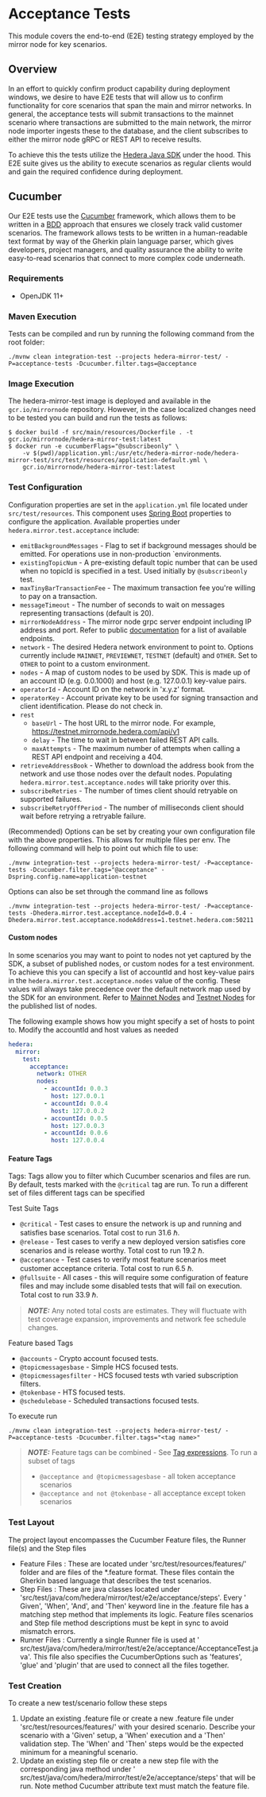 # Acceptance Tests

This module covers the end-to-end (E2E) testing strategy employed by the mirror node for key scenarios.

## Overview

In an effort to quickly confirm product capability during deployment windows, we desire to have E2E tests that will
allow us to confirm functionality for core scenarios that span the main and mirror networks. In general, the acceptance
tests will submit transactions to the mainnet scenario where transactions are submitted to the main network, the mirror
node importer ingests these to the database, and the client subscribes to either the mirror node gRPC or REST API to
receive results.

To achieve this the tests utilize the [Hedera Java SDK](https://github.com/hashgraph/hedera-sdk-java) under the hood.
This E2E suite gives us the ability to execute scenarios as regular clients would and gain the required confidence
during deployment.

## Cucumber

Our E2E tests use the [Cucumber](https://cucumber.io) framework, which allows them to be written in
a [BDD](https://cucumber.io/docs/bdd/) approach that ensures we closely track valid customer scenarios. The framework
allows tests to be written in a human-readable text format by way of the Gherkin plain language parser, which gives
developers, project managers, and quality assurance the ability to write easy-to-read scenarios that connect to more
complex code underneath.

### Requirements

- OpenJDK 11+

### Maven Execution

Tests can be compiled and run by running the following command from the root folder:

`./mvnw clean integration-test --projects hedera-mirror-test/ -P=acceptance-tests -Dcucumber.filter.tags=@acceptance`

### Image Execution

The hedera-mirror-test image is deployed and available in the `gcr.io/mirrornode` repository. However, in the case
localized changes need to be tested you can build and run the tests as follows:

```shell
$ docker build -f src/main/resources/Dockerfile . -t gcr.io/mirrornode/hedera-mirror-test:latest
$ docker run -e cucumberFlags="@subscribeonly" \
    -v $(pwd)/application.yml:/usr/etc/hedera-mirror-node/hedera-mirror-test/src/test/resources/application-default.yml \
    gcr.io/mirrornode/hedera-mirror-test:latest
```

### Test Configuration

Configuration properties are set in the `application.yml` file located under `src/test/resources`. This component
uses [Spring Boot](https://spring.io/projects/spring-boot) properties to configure the application. Available properties
under `hedera.mirror.test.acceptance` include:

- `emitBackgroundMessages` - Flag to set if background messages should be emitted. For operations use in non-production
  `environments.
- `existingTopicNum` - A pre-existing default topic number that can be used when no topicId is specified in a test. Used
  initially by `@subscribeonly` test.
- `maxTinyBarTransactionFee` - The maximum transaction fee you're willing to pay on a transaction.
- `messageTimeout` - The number of seconds to wait on messages representing transactions (default is 20).
- `mirrorNodeAddress` - The mirror node grpc server endpoint including IP address and port. Refer to
  public [documentation](https://docs.hedera.com/guides/mirrornet/hedera-mirror-node) for a list of available endpoints.
- `network` - The desired Hedera network environment to point to. Options currently include `MAINNET`, `PREVIEWNET`,
  `TESTNET` (default) and `OTHER`. Set to `OTHER` to point to a custom environment.
- `nodes` - A map of custom nodes to be used by SDK. This is made up of an account ID (e.g. 0.0.1000) and host (e.g.
  127.0.0.1) key-value pairs.
- `operatorId` - Account ID on the network in 'x.y.z' format.
- `operatorKey` - Account private key to be used for signing transaction and client identification. Please do not check
  in.
- `rest`
  - `baseUrl` - The host URL to the mirror node. For example, https://testnet.mirrornode.hedera.com/api/v1
  - `delay` - The time to wait in between failed REST API calls.
  - `maxAttempts` - The maximum number of attempts when calling a REST API endpoint and receiving a 404.
- `retrieveAddressBook` - Whether to download the address book from the network and use those nodes over the default
  nodes. Populating `hedera.mirror.test.acceptance.nodes` will take priority over this.
- `subscribeRetries` - The number of times client should retryable on supported failures.
- `subscribeRetryOffPeriod` - The number of milliseconds client should wait before retrying a retryable failure.

(Recommended) Options can be set by creating your own configuration file with the above properties. This allows for
multiple files per env. The following command will help to point out which file to use:

`./mvnw integration-test --projects hedera-mirror-test/ -P=acceptance-tests -Dcucumber.filter.tags="@acceptance" -Dspring.config.name=application-testnet`

Options can also be set through the command line as follows

`./mvnw integration-test --projects hedera-mirror-test/ -P=acceptance-tests -Dhedera.mirror.test.acceptance.nodeId=0.0.4 -Dhedera.mirror.test.acceptance.nodeAddress=1.testnet.hedera.com:50211`

#### Custom nodes

In some scenarios you may want to point to nodes not yet captured by the SDK, a subset of published nodes, or custom
nodes for a test environment. To achieve this you can specify a list of accountId and host key-value pairs in
the `hedera.mirror.test.acceptance.nodes` value of the config. These values will always take precedence over the default
network map used by the SDK for an environment. Refer
to [Mainnet Nodes](https://docs.hedera.com/guides/mainnet/mainnet-nodes)
and [Testnet Nodes](https://docs.hedera.com/guides/testnet/testnet-nodes) for the published list of nodes.

The following example shows how you might specify a set of hosts to point to. Modify the accountId and host values as
needed

```yaml
hedera:
  mirror:
    test:
      acceptance:
        network: OTHER
        nodes:
          - accountId: 0.0.3
            host: 127.0.0.1
          - accountId: 0.0.4
            host: 127.0.0.2
          - accountId: 0.0.5
            host: 127.0.0.3
          - accountId: 0.0.6
            host: 127.0.0.4
```

#### Feature Tags

Tags: Tags allow you to filter which Cucumber scenarios and files are run. By default, tests marked with the `@critical`
tag are run. To run a different set of files different tags can be specified

Test Suite Tags

- `@critical` - Test cases to ensure the network is up and running and satisfies base scenarios. Total cost to run 31.6
  ℏ.
- `@release` - Test cases to verify a new deployed version satisfies core scenarios and is release worthy. Total cost to
  run 19.2 ℏ.
- `@acceptance` - Test cases to verify most feature scenarios meet customer acceptance criteria. Total cost to run 6.5
  ℏ.
- `@fullsuite` - All cases - this will require some configuration of feature files and may include some disabled tests
  that will fail on execution. Total cost to run 33.9 ℏ.

> **_NOTE:_** Any noted total costs are estimates.
> They will fluctuate with test coverage expansion, improvements and network fee schedule changes.

Feature based Tags

- `@accounts` - Crypto account focused tests.
- `@topicmessagesbase` - Simple HCS focused tests.
- `@topicmessagesfilter` - HCS focused tests wth varied subscription filters.
- `@tokenbase` - HTS focused tests.
- `@schedulebase` - Scheduled transactions focused tests.

To execute run

    ./mvnw clean integration-test --projects hedera-mirror-test/ -P=acceptance-tests -Dcucumber.filter.tags="<tag name>"

> **_NOTE:_** Feature tags can be combined - See [Tag expressions](https://cucumber.io/docs/cucumber/api/). To run a subset of tags
> - `@acceptance and @topicmessagesbase` - all token acceptance scenarios
> - `@acceptance and not @tokenbase` - all acceptance except token scenarios

### Test Layout

The project layout encompasses the Cucumber Feature files, the Runner file(s) and the Step files

- Feature Files : These are located under 'src/test/resources/features/' folder and are files of the \*.feature format.
  These files contain the Gherkin based language that describes the test scenarios.
- Step Files : These are java classes located under 'src/test/java/com/hedera/mirror/test/e2e/acceptance/steps'. Every '
  Given', 'When', 'And', and 'Then' keyword line in the .feature file has a matching step method that implements its
  logic. Feature files scenarios and Step file method descriptions must be kept in sync to avoid mismatch errors.
- Runner Files : Currently a single Runner file is used at '
  src/test/java/com/hedera/mirror/test/e2e/acceptance/AcceptanceTest.java'. This file also specifies the CucumberOptions
  such as 'features', 'glue' and 'plugin' that are used to connect all the files together.

### Test Creation

To create a new test/scenario follow these steps

1. Update an existing .feature file or create a new .feature file under 'src/test/resources/features/' with your desired
   scenario. Describe your scenario with a 'Given' setup, a 'When' execution and a 'Then' validation step. The 'When'
   and 'Then' steps would be the expected minimum for a meaningful scenario.
2. Update an existing step file or create a new step file with the corresponding java method under '
   src/test/java/com/hedera/mirror/test/e2e/acceptance/steps' that will be run. Note method Cucumber attribute text must
   match the feature file.
